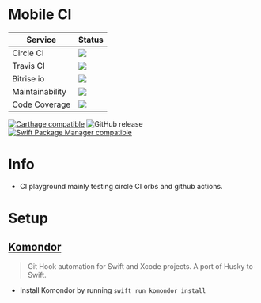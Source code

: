 # Mobile CI

<body>
	<table>
		<thead>
			<tr>
				<th>Service</th>
				<th>Status</th>
			</tr>
		</thead>
		<tbody>
		<tr>
				<td>Circle CI</td>
				<td><a href="https://circleci.com/kevnm67/MobileCI">
						<img src="https://circleci.com/gh/kevnm67/MobileCI.svg?style=svg" />
				</a></td>
			</tr>
			<tr>
				<td>Travis CI</td>
				<td><a href="https://travis-ci.com/kevnm67/MobileCI">
						<img src="https://travis-ci.com/kevnm67/MobileCI.svg?branch=master" />
					</a></td>
			</tr>
			<tr>
				<td>Bitrise io</td>
				<td><a href="https://app.bitrise.io/app/0330010d71e169b0">
						<img src="https://app.bitrise.io/app/0330010d71e169b0/status.svg?token=-p7HyqHPA2yhM6qJ314LHA&branch=master" />
					</a></td>
			</tr>
			<tr>
				<td>Maintainability</td>
				<td><a href="https://codeclimate.com/github/kevnm67/MobileCI/maintainability">
						<img src="https://api.codeclimate.com/v1/badges/355acfb7dbfab41bec2d/maintainability" />
					</a></td>
			</tr>
			<tr>
			<td>Code Coverage</td>
			<td><a href="https://codeclimate.com/github/kevnm67/MobileCI/test_coverage">
					<img src="https://api.codeclimate.com/v1/badges/355acfb7dbfab41bec2d/test_coverage" />
				</a></td>
			</tr>
		</tbody>
	</table>
</body>

[![Carthage compatible](https://img.shields.io/badge/Carthage-compatible-4BC51D.svg?style=flat)](https://github.com/Carthage/Carthage)
![GitHub release](https://img.shields.io/github/v/release/kevnm67/Mobile-CI?include_prereleases)
[![Swift Package Manager compatible](https://img.shields.io/badge/Swift%20Package%20Manager-compatible-brightgreen.svg)](https://github.com/apple/swift-package-manager)

# Info
- CI playground mainly testing circle CI orbs and github actions.

# Setup

## [Komondor](https://github.com/shibapm/Komondor)
> Git Hook automation for Swift and Xcode projects. A port of Husky to Swift.
- Install Komondor by running ```swift run komondor install```
